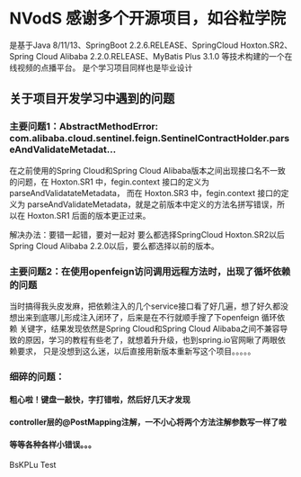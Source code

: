 # NVodS 感谢多个开源项目，如谷粒学院
是基于Java 8/11/13、SpringBoot 2.2.6.RELEASE、SpringCloud Hoxton.SR2、Spring Cloud Alibaba 2.2.0.RELEASE、MyBatis Plus 3.1.0
等技术构建的一个在线视频的点播平台。
是个学习项目同样也是毕业设计

## 关于项目开发学习中遇到的问题

### 主要问题1：AbstractMethodError: com.alibaba.cloud.sentinel.feign.SentinelContractHolder.parseAndValidateMetadat...
在之前使用的Spring Cloud和Spring Cloud Alibaba版本之间出现接口名不一致的问题，在 Hoxton.SR1 中，fegin.context 接口的定义为 parseAndValidatateMetadata，
而在 Hoxton.SR3 中，fegin.context 接口的定义为 parseAndValidateMetadata，就是之前版本中定义的方法名拼写错误，所以在 Hoxton.SR1 后面的版本更正过来。

解决办法：要错一起错，要对一起对  要么都选择SpringCloud Hoxton.SR2以后 Spring Cloud Alibaba 2.2.0以后，要么都选择以前的版本。

### 主要问题2：在使用openfeign访问调用远程方法时，出现了循坏依赖的问题
当时搞得我头皮发麻，把依赖注入的几个service接口看了好几遍，想了好久都没想出来到底哪儿形成注入闭环了，后来是在不行就顺手搜了下openfeign 循环依赖
关键字，结果发现依然是Spring Cloud和Spring Cloud Alibaba之间不兼容导致的原因，学习的教程有些老了，就想着升升级，也到spring.io官网瞅了两眼依赖要求，
只是没想到这么迷，以后直接用新版本重新写这个项目。。。。。

### 细碎的问题：

#### 粗心啦！键盘一敲快，字打错啦，然后好几天才发现

#### controller层的@PostMapping注解，一不小心将两个方法注解参数写一样了啦

#### 等等各种各样小错误。。。

BsKPLu
Test
